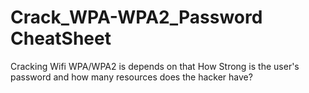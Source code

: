 # Crack_WPA-WPA2_Password CheatSheet
Cracking Wifi WPA/WPA2 is depends on that How Strong is the user's password and how many resources does the hacker have?
